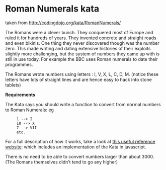 # Roman Numerals kata

taken from http://codingdojo.org/kata/RomanNumerals/


The Romans were a clever bunch. They conquered most of Europe and ruled it for 
hundreds of years. They invented concrete and straight roads and even bikinis. 
One thing they never discovered though was the number zero. This made writing 
and dating extensive histories of their exploits slightly more challenging, but 
the system of numbers they came up with is still in use today. For example the 
BBC uses Roman numerals to date their programmes.

The Romans wrote numbers using letters : I, V, X, L, C, D, M. (notice these 
letters have lots of straight lines and are hence easy to hack into stone 
tablets)

**Requirements**

The Kata says you should write a function to convert from normal numbers to 
Roman Numerals: eg
```
     1 --> I
     10 --> X
     7 --> VII
     etc.
```

For a full description of how it works, take a look at 
[this useful reference website](http://www.novaroma.org/via_romana/numbers.html): 
which includes an implementation of the Kata in javascript.

There is no need to be able to convert numbers larger than about 3000. (The 
Romans themselves didn’t tend to go any higher)